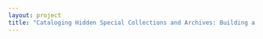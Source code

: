 ```yaml
--- 
layout: project 
title: "Cataloging Hidden Special Collections and Archives: Building a National Science Platform for Human Rights - The Legacy of Congressman George E. Brown" 
---
```



